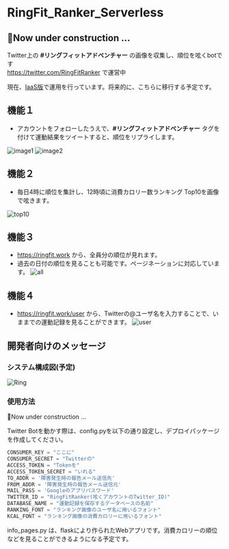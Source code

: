 # RingFit_Ranker_Serverless
## 👷Now under construction ...

Twitter上の <b>#リングフィットアドベンチャー</b> の画像を収集し、順位を呟くbotです<br>
https://twitter.com/RingFitRanker で運営中

現在、[IaaS版](https://github.com/Nemurino-kai/RingFit_Ranker)で運用を行っています。将来的に、こちらに移行する予定です。

## 機能１
- アカウントをフォローしたうえで、<b>#リングフィットアドベンチャー</b> タグを付けて運動結果をツイートすると、順位をリプライします。

![image1](https://user-images.githubusercontent.com/40136659/82156108-2e819180-98b4-11ea-9bab-dbfe2e5b1b84.jpg)
![image2](https://user-images.githubusercontent.com/40136659/82156109-304b5500-98b4-11ea-852a-880a3031e7db.jpg)

## 機能２
- 毎日4時に順位を集計し、12時頃に消費カロリー数ランキング Top10を画像で呟きます。

![top10](https://user-images.githubusercontent.com/40136659/84641755-78eb4200-af36-11ea-802d-18bb9300c749.png)

## 機能３
- https://ringfit.work から、全員分の順位が見れます。
- 過去の日付の順位を見ることも可能です。ページネーションに対応しています。
![all](https://user-images.githubusercontent.com/40136659/83976183-6c158f80-a933-11ea-826c-5eafd284278b.png)

## 機能４
- https://ringfit.work/user から、Twitterの@ユーザ名を入力することで、いままでの運動記録を見ることができます。
![user](https://user-images.githubusercontent.com/40136659/85702894-cecf9f00-b719-11ea-9124-abbf45b68860.jpg)

## 開発者向けのメッセージ
### システム構成図(予定)
![Ring](https://user-images.githubusercontent.com/40136659/88746354-4feddc00-d187-11ea-8208-bb201e479839.png)


### 使用方法
👷Now under construction ...

Twitter Botを動かす際は、config.pyを以下の通り設定し、デプロイパッケージを作成してください。

```python
CONSUMER_KEY = "ここに"
CONSUMER_SECRET = "Twitterの"
ACCESS_TOKEN = "Tokenを"
ACCESS_TOKEN_SECRET = "いれる"
TO_ADDR = '障害発生時の報告メール送信先'
FROM_ADDR = '障害発生時の報告メール送信元'
MAIL_PASS = 'Googleのアプリパスワード'
TWITTER_ID = "RingFitRanker(呟くアカウントのTwitter_ID)"
DATABASE_NAME = "運動記録を保存するデータベースの名前"
RANKING_FONT = "ランキング画像のユーザ名に用いるフォント"
KCAL_FONT = "ランキング画像の消費カロリーに用いるフォント"
```

info_pages.py は、flaskにより作られたWebアプリです。消費カロリーの順位などを見ることができるようになる予定です。
